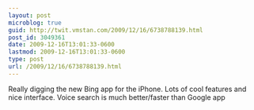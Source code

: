 ```yaml
---
layout: post
microblog: true
guid: http://twit.vmstan.com/2009/12/16/6738788139.html
post_id: 3049361
date: 2009-12-16T13:01:33-0600
lastmod: 2009-12-16T13:01:33-0600
type: post
url: /2009/12/16/6738788139.html
---
```

Really digging the new Bing app for the iPhone. Lots of cool features and nice interface. Voice search is much better/faster than Google app
